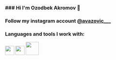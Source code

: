 ### ### Hi I'm Ozodbek Akromov 👋
### Follow my instagram account [@avazovic___](https://instagram.com/avazovic___/)
### Languages and tools I work with:
<code><img src="https://w7.pngwing.com/pngs/201/90/png-transparent-logo-html-html5.png" width="30px"></code>
<code><img src="https://cdn.freebiesupply.com/logos/large/2x/css3-logo-png-transparent.png" width="30px"></code>
<code><img src="https://www.freepnglogos.com/uploads/javascript-png/javascript-logo-transparent-logo-javascript-images-3.png" width="43px"></code>

